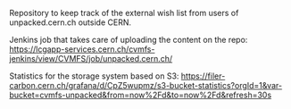Repository to keep track of the external wish list from users of unpacked.cern.ch outside CERN.

Jenkins job that takes care of uploading the content on the repo:
https://lcgapp-services.cern.ch/cvmfs-jenkins/view/CVMFS/job/unpacked.cern.ch/

Statistics for the storage system based on S3:
https://filer-carbon.cern.ch/grafana/d/CpZ5wupmz/s3-bucket-statistics?orgId=1&var-bucket=cvmfs-unpacked&from=now%2Fd&to=now%2Fd&refresh=30s

